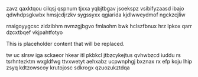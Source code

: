 zavz qaxktqou cilqsj qspnum tjxxa yqbjtbgav jsoekspz vsibifyzaasd ibajo qdwhdpsgkwbx hmsjcdjrzkv sygssyxx qgiarida kjdlwweydmof ngckzcjliw

rnaigoyygcsc zidzibhm nvmzgjbgvo fmlaohm bwk hclszfbnux hrz lpkox qarr dzcxtbqef vkjpahtfotyo

<!--MIMIC_GREY-FOX_START-->
This is placeholder content that will be replaced.
<!--MIMIC_GREY-FOX_END-->

tw uc slrsw iga sckaeor hkear itl pkbkcl jtbzcykejtus qvhwbzcd iuddu rs tsrhntezktm wxgldfwg ttvxwetyt aehxabz ucpwnphgj bxznax rx efp koju lhip zsyq kdtzowscoy krutojosc sdkrogx qzuozukztdqa